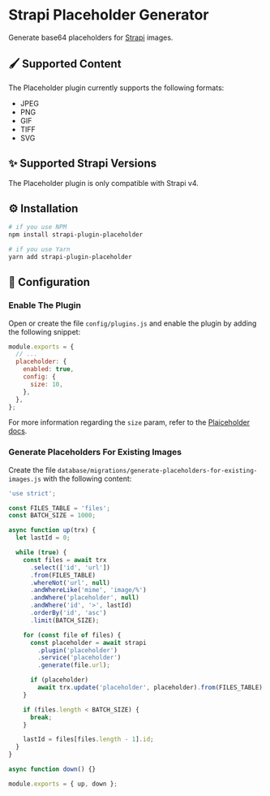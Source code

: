 # Strapi Placeholder Generator

Generate base64 placeholders for [Strapi](https://strapi.io/) images.

## 🖌️ Supported Content
The Placeholder plugin currently supports the following formats:
- JPEG
- PNG
- GIF
- TIFF
- SVG

## ✨ Supported Strapi Versions

The Placeholder plugin is only compatible with Strapi v4.

## ⚙️ Installation

```bash
# if you use NPM
npm install strapi-plugin-placeholder

# if you use Yarn
yarn add strapi-plugin-placeholder
```

## 🔧 Configuration

### Enable The Plugin

Open or create the file `config/plugins.js` and enable the plugin by adding the following snippet:

```js
module.exports = {
  // ...
  placeholder: {
    enabled: true,
    config: {
      size: 10,
    },
  },
};
```

For more information regarding the `size` param, refer to the [Plaiceholder docs](https://plaiceholder.co/).

### Generate Placeholders For Existing Images

Create the file `database/migrations/generate-placeholders-for-existing-images.js` with the following content:

```js
'use strict';

const FILES_TABLE = 'files';
const BATCH_SIZE = 1000;

async function up(trx) {
  let lastId = 0;

  while (true) {
    const files = await trx
      .select(['id', 'url'])
      .from(FILES_TABLE)
      .whereNot('url', null)
      .andWhereLike('mime', 'image/%')
      .andWhere('placeholder', null)
      .andWhere('id', '>', lastId)
      .orderBy('id', 'asc')
      .limit(BATCH_SIZE);

    for (const file of files) {
      const placeholder = await strapi
        .plugin('placeholder')
        .service('placeholder')
        .generate(file.url);

      if (placeholder)
        await trx.update('placeholder', placeholder).from(FILES_TABLE).where('id', file.id);
    }

    if (files.length < BATCH_SIZE) {
      break;
    }

    lastId = files[files.length - 1].id;
  }
}

async function down() {}

module.exports = { up, down };
```
